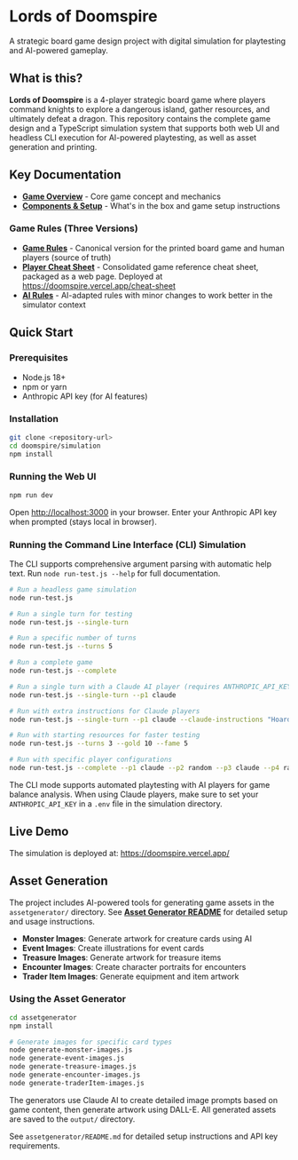 # Lords of Doomspire

A strategic board game design project with digital simulation for playtesting and AI-powered gameplay.

## What is this?

**Lords of Doomspire** is a 4-player strategic board game where players command knights to explore a dangerous island, gather resources, and ultimately defeat a dragon. This repository contains the complete game design and a TypeScript simulation system that supports both web UI and headless CLI execution for AI-powered playtesting, as well as asset generation and printing.

## Key Documentation

- **[Game Overview](docs/game-overview.md)** - Core game concept and mechanics
- **[Components & Setup](docs/components.md)** - What's in the box and game setup instructions

### Game Rules (Three Versions)

- **[Game Rules](docs/game-rules.md)** - Canonical version for the printed board game and human players (source of truth)
- **[Player Cheat Sheet](simulation/src/pages/cheat-sheet.tsx)** - Consolidated game reference cheat sheet, packaged as a web page. Deployed at https://doomspire.vercel.app/cheat-sheet
- **[AI Rules](simulation/public/prompts/game-rules-for-ai.md)** - AI-adapted rules with minor changes to work better in the simulator context

## Quick Start

### Prerequisites

- Node.js 18+
- npm or yarn
- Anthropic API key (for AI features)

### Installation

```bash
git clone <repository-url>
cd doomspire/simulation
npm install
```

### Running the Web UI

```bash
npm run dev
```

Open [http://localhost:3000](http://localhost:3000) in your browser. Enter your Anthropic API key when prompted (stays local in browser).

### Running the Command Line Interface (CLI) Simulation

The CLI supports comprehensive argument parsing with automatic help text. Run `node run-test.js --help` for full documentation.

```bash
# Run a headless game simulation
node run-test.js

# Run a single turn for testing
node run-test.js --single-turn

# Run a specific number of turns
node run-test.js --turns 5

# Run a complete game
node run-test.js --complete

# Run a single turn with a Claude AI player (requires ANTHROPIC_API_KEY in .env)
node run-test.js --single-turn --p1 claude

# Run with extra instructions for Claude players
node run-test.js --single-turn --p1 claude --claude-instructions "Hoard gold"

# Run with starting resources for faster testing
node run-test.js --turns 3 --gold 10 --fame 5

# Run with specific player configurations
node run-test.js --complete --p1 claude --p2 random --p3 claude --p4 random
```

The CLI mode supports automated playtesting with AI players for game balance analysis. When using Claude players, make sure to set your `ANTHROPIC_API_KEY` in a `.env` file in the simulation directory.

## Live Demo

The simulation is deployed at: https://doomspire.vercel.app/

## Asset Generation

The project includes AI-powered tools for generating game assets in the `assetgenerator/` directory. See **[Asset Generator README](assetgenerator/README.md)** for detailed setup and usage instructions.

- **Monster Images**: Generate artwork for creature cards using AI
- **Event Images**: Create illustrations for event cards
- **Treasure Images**: Generate artwork for treasure items
- **Encounter Images**: Create character portraits for encounters
- **Trader Item Images**: Generate equipment and item artwork

### Using the Asset Generator

```bash
cd assetgenerator
npm install

# Generate images for specific card types
node generate-monster-images.js
node generate-event-images.js
node generate-treasure-images.js
node generate-encounter-images.js
node generate-traderItem-images.js
```

The generators use Claude AI to create detailed image prompts based on game content, then generate artwork using DALL-E. All generated assets are saved to the `output/` directory.

See `assetgenerator/README.md` for detailed setup instructions and API key requirements.
